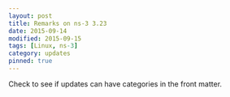 ```yaml
---
layout: post
title: Remarks on ns-3 3.23
date: 2015-09-14
modified: 2015-09-15
tags: [Linux, ns-3]
category: updates
pinned: true
---
```


Check to see if updates can have categories in the front matter.

